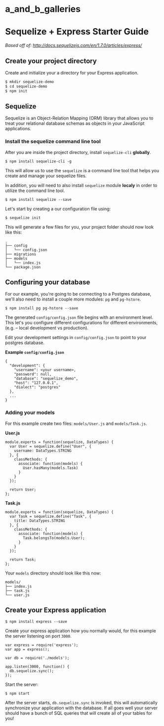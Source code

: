 # a_and_b_galleries

# Sequelize + Express Starter Guide

_Based off of: http://docs.sequelizejs.com/en/1.7.0/articles/express/_

## Create your project directory

Create and initialize your a directory for your Express application.

```bash
$ mkdir sequelize-demo
$ cd sequelize-demo
$ npm init
```
## Sequelize

Sequelize is an Object-Relation Mapping (ORM) library that allows you to treat your relational database schemas as objects in your JavaScript applications.

### Install the sequelize command line tool

After you are inside the project directory, install `sequelize-cli` __globally__.

```
$ npm install sequelize-cli -g
```

This will allow us to use the `sequelize` is a command line tool that helps you create and manage your sequelize files.

In addition, you will need to also install `sequelize` module __localy__ in order to utilize the command line tool.

```
$ npm install sequelize --save
```

Let's start by creating a our configuration file using:

```
$ sequelize init
```

This will generate a few files for you, your project folder should now look like this:
```
.
├── config
│   └── config.json
├── migrations
├── models
│   └── index.js
└── package.json
```

## Configuring your database

For our example, you're going to be connecting to a Postgres database, we'll also need to install a couple more modules: `pg` and `pg-hstore`.

```
$ npm install pg pg-hstore --save
```

The generated `config/config.json` file begins with an environment level. This let's you configure different configurations for different environments, (e.g. – local development vs production).

Edit your development settings in `config/config.json` to point to your postgres database.

**Example `config/config.json`**

```
{
  "development": {
    "username": <your username>,
    "password": null,
    "database": "sequelize_demo",
    "host": "127.0.0.1",
    "dialect": "postgres"
  },
  ...
}
```
### Adding your models

For this example create two files: `models/User.js` and `models/Task.js`.

**User.js**
```
module.exports = function(sequelize, DataTypes) {
  var User = sequelize.define("User", {
    username: DataTypes.STRING
  }, {
    classMethods: {
      associate: function(models) {
        User.hasMany(models.Task)
      }
    }
  });

  return User;
};
```

**Task.js**
```
module.exports = function(sequelize, DataTypes) {
  var Task = sequelize.define("Task", {
    title: DataTypes.STRING
  }, {
    classMethods: {
      associate: function(models) {
        Task.belongsTo(models.User);
      }
    }
  });

  return Task;
};
```

Your `models` directory should look like this now:
```
models/
├── index.js
├── task.js
└── user.js
```

## Create your Express application

```
$ npm install express --save
```

Create your express application how you normally would, for this example the server listening on port `3000`.

```
var express = require('express');
var app = express();

var db = require('./models');

app.listen(3000, function() {
  db.sequelize.sync();
});

```

Start the server:

```
$ npm start
```

After the server starts, `db.sequelize.sync` is invoked, this will automatically synchronize your application with the database. If all goes well your server should have a bunch of SQL queries that will create all of your tables for you!